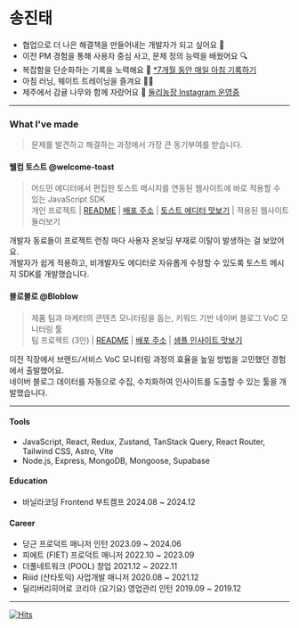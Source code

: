 # 송진태

- 협업으로 더 나은 해결책을 만들어내는 개발자가 되고 싶어요 🤝
- 이전 PM 경험을 통해 사용자 중심 사고, 문제 정의 능력을 배웠어요 🔍
- 복잡함을 단순화하는 기록을 노력해요 📘 [*7개월 동안 매일 아침 기록하기](https://www.as-tao.com/all/review-w48)
- 아침 러닝, 웨이트 트레이닝을 즐겨요 🏃‍♂️
- 제주에서 감귤 나무와 함께 자랐어요 🍊 [둘리농장 Instagram 운영중](https://www.instagram.com/dooly_jeju/)

---

### What I've made
> 문제를 발견하고 해결하는 과정에서 가장 큰 동기부여를 받습니다.

#### 웰컴 토스트 @welcome-toast
> 어드민 에디터에서 편집한 토스트 메시지를 연동된 웹사이트에 바로 적용할 수 있는 JavaScript SDK<br>
> 개인 프로젝트 | [README](https://github.com/welcome-toast/welcome-toast?tab=readme-ov-file#welcome-toast) | [배포 주소](https://welcome-toast.com) | [토스트 에디터 맛보기](https://welcome-toast.com/toast/sample) | 적용된 웹사이트 둘러보기

개발자 동료들이 프로젝트 런칭 마다 사용자 온보딩 부재로 이탈이 발생하는 걸 보았어요. <br/>개발자가 쉽게 적용하고, 비개발자도 에디터로 자유롭게 수정할 수 있도록 토스트 메시지 SDK를 개발했습니다.

#### 블로블로 @Bloblow
> 제품 팀과 마케터의 콘텐츠 모니터링을 돕는, 키워드 기반 네이버 블로그 VoC 모니터링 툴<br>
> 팀 프로젝트 (3인) | [README](https://github.com/Team-Bloblow/Bloblow-Client?tab=readme-ov-file#bloblow) | [배포 주소](https://bloblow.site) | [샘플 인사이트 맛보기](https://bloblow.netlify.app/dashboard/sample)

이전 직장에서 브랜드/서비스 VoC 모니터링 과정의 효율을 높일 방법을 고민했던 경험에서 출발했어요.<br/>네이버 블로그 데이터를 자동으로 수집, 수치화하여 인사이트를 도출할 수 있는 툴을 개발했습니다.

---
#### Tools
- JavaScript, React, Redux, Zustand, TanStack Query, React Router, Tailwind CSS, Astro, Vite
- Node.js, Express, MongoDB, Mongoose, Supabase

#### Education
- 바닐라코딩 Frontend 부트캠프 2024.08 ~ 2024.12

#### Career
- 당근 프로덕트 매니저 인턴 2023.09 ~ 2024.06
- 피에트 (FIET) 프로덕트 매니저 2022.10 ~ 2023.09
- 더풀네트워크 (POOL) 창업 2021.12 ~ 2022.11
- Riiid (산타토익) 사업개발 매니저 2020.08 ~ 2021.12
- 딜리버리히어로 코리아 (요기요) 영업관리 인턴 2019.09 ~ 2019.12

---
[![Hits](https://hits.seeyoufarm.com/api/count/incr/badge.svg?url=https%3A%2F%2Fgithub.com%2Fjin-ttao&count_bg=%23000000&title_bg=%23000000&icon=&icon_color=%23E7E7E7&title=hits&edge_flat=true)](https://hits.seeyoufarm.com)
